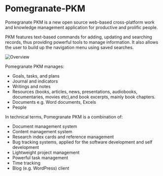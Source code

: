 Pomegranate-PKM
===============

Pomegranate PKM is a new open source web-based cross-platform work and knowledge management application for productive and prolific people.

PKM features text-based commands for adding, updating and searching records, thus providing powerful tools to manage information. It also allows the user to build up the navigation menu using saved searches.


![Overview](http://get-pkm.org/wp-content/uploads/2014/03/overview.jpg)

Pomegranate PKM manages:

* Goals, tasks, and plans
* Journal and indicators
* Writings and notes
* Resources (books, articles, news, presentations, audiobooks, documentaries, movies etc),and book excerpts, mainly book chapters.
* Documents e.g. Word documents, Excels
* People


In technical terms, Pomegranate PKM is a combination of:

* Document management system
* Content management system
* Research index cards and reference management
* Bug tracking systems, applied for the software development and self development
* Lightweight project management
* Powerful task management
* Time tracking
* Blog (e.g. WordPress) client
